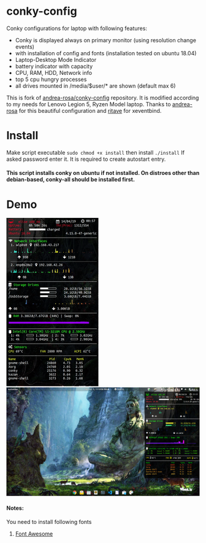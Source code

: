 # conky-config
Conky configurations for laptop with following features:
- Conky is displayed always on primary monitor (using resolution change events)
- with installation of config and fonts (installation tested  on ubuntu 18.04)
- Laptop-Desktop Mode Indicator
- battery indicator with capacity
- CPU, RAM, HDD, Network info
- top 5 cpu hungry processes
- all drives mounted in /media/$user/* are shown (default max 6)   

This is fork of [andrea-rosa/conky-config](https://github.com/andrea-rosa/conky-config) repository.
It is modified according to my needs for Lenovo Legion 5, Ryzen Model laptop.
Thanks to [andrea-rosa](https://github.com/andrea-rosa) for this beautiful configuration and [ritave](https://github.com/ritave/xeventbind) for xeventbind.

# Install
Make script executable
`sudo chmod +x install`
then install
`./install`
If asked password enter it. It is required to create autostart entry.
#### This script installs conky on ubuntu if not installed. On distroes other than debian-based, conky-all should be installed first.

# Demo
![gif](https://github.com/ajitjadhav28/conky-config/blob/master/demo.gif)
![Screenshot](https://github.com/ajitjadhav28/conky-config/blob/master/screenshot_full.jpg)
  
#### **Notes**:
You need to install following fonts
1. [Font Awesome](https://github.com/FortAwesome/Font-Awesome)
